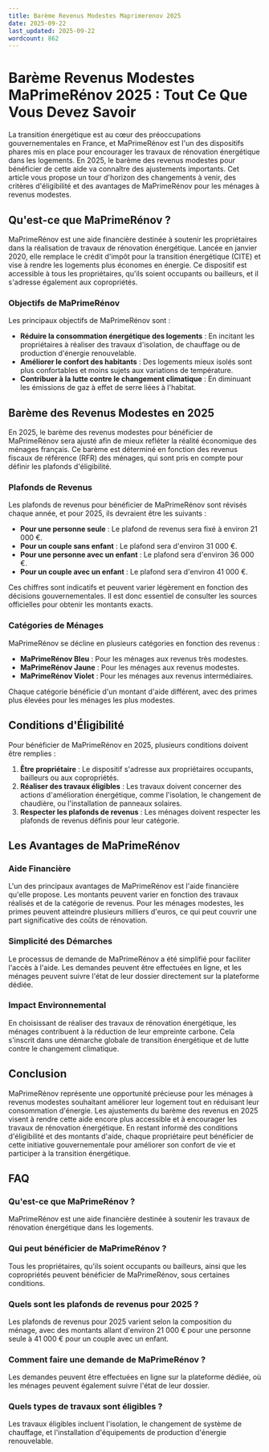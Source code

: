 ```yaml
---
title: Barème Revenus Modestes Maprimerenov 2025
date: 2025-09-22
last_updated: 2025-09-22
wordcount: 862
---
```


# Barème Revenus Modestes MaPrimeRénov 2025 : Tout Ce Que Vous Devez Savoir

La transition énergétique est au cœur des préoccupations gouvernementales en France, et MaPrimeRénov est l'un des dispositifs phares mis en place pour encourager les travaux de rénovation énergétique dans les logements. En 2025, le barème des revenus modestes pour bénéficier de cette aide va connaître des ajustements importants. Cet article vous propose un tour d'horizon des changements à venir, des critères d'éligibilité et des avantages de MaPrimeRénov pour les ménages à revenus modestes.

## Qu'est-ce que MaPrimeRénov ?

MaPrimeRénov est une aide financière destinée à soutenir les propriétaires dans la réalisation de travaux de rénovation énergétique. Lancée en janvier 2020, elle remplace le crédit d'impôt pour la transition énergétique (CITE) et vise à rendre les logements plus économes en énergie. Ce dispositif est accessible à tous les propriétaires, qu'ils soient occupants ou bailleurs, et il s'adresse également aux copropriétés.

### Objectifs de MaPrimeRénov

Les principaux objectifs de MaPrimeRénov sont :

- **Réduire la consommation énergétique des logements** : En incitant les propriétaires à réaliser des travaux d'isolation, de chauffage ou de production d'énergie renouvelable.
- **Améliorer le confort des habitants** : Des logements mieux isolés sont plus confortables et moins sujets aux variations de température.
- **Contribuer à la lutte contre le changement climatique** : En diminuant les émissions de gaz à effet de serre liées à l'habitat.

## Barème des Revenus Modestes en 2025

En 2025, le barème des revenus modestes pour bénéficier de MaPrimeRénov sera ajusté afin de mieux refléter la réalité économique des ménages français. Ce barème est déterminé en fonction des revenus fiscaux de référence (RFR) des ménages, qui sont pris en compte pour définir les plafonds d'éligibilité.

### Plafonds de Revenus

Les plafonds de revenus pour bénéficier de MaPrimeRénov sont révisés chaque année, et pour 2025, ils devraient être les suivants :

- **Pour une personne seule** : Le plafond de revenus sera fixé à environ 21 000 €.
- **Pour un couple sans enfant** : Le plafond sera d'environ 31 000 €.
- **Pour une personne avec un enfant** : Le plafond sera d'environ 36 000 €.
- **Pour un couple avec un enfant** : Le plafond sera d'environ 41 000 €.

Ces chiffres sont indicatifs et peuvent varier légèrement en fonction des décisions gouvernementales. Il est donc essentiel de consulter les sources officielles pour obtenir les montants exacts.

### Catégories de Ménages

MaPrimeRénov se décline en plusieurs catégories en fonction des revenus :

- **MaPrimeRénov Bleu** : Pour les ménages aux revenus très modestes.
- **MaPrimeRénov Jaune** : Pour les ménages aux revenus modestes.
- **MaPrimeRénov Violet** : Pour les ménages aux revenus intermédiaires.

Chaque catégorie bénéficie d'un montant d'aide différent, avec des primes plus élevées pour les ménages les plus modestes.

## Conditions d'Éligibilité

Pour bénéficier de MaPrimeRénov en 2025, plusieurs conditions doivent être remplies :

1. **Être propriétaire** : Le dispositif s'adresse aux propriétaires occupants, bailleurs ou aux copropriétés.
2. **Réaliser des travaux éligibles** : Les travaux doivent concerner des actions d'amélioration énergétique, comme l'isolation, le changement de chaudière, ou l'installation de panneaux solaires.
3. **Respecter les plafonds de revenus** : Les ménages doivent respecter les plafonds de revenus définis pour leur catégorie.

## Les Avantages de MaPrimeRénov

### Aide Financière

L'un des principaux avantages de MaPrimeRénov est l'aide financière qu'elle propose. Les montants peuvent varier en fonction des travaux réalisés et de la catégorie de revenus. Pour les ménages modestes, les primes peuvent atteindre plusieurs milliers d'euros, ce qui peut couvrir une part significative des coûts de rénovation.

### Simplicité des Démarches

Le processus de demande de MaPrimeRénov a été simplifié pour faciliter l'accès à l'aide. Les demandes peuvent être effectuées en ligne, et les ménages peuvent suivre l'état de leur dossier directement sur la plateforme dédiée.

### Impact Environnemental

En choisissant de réaliser des travaux de rénovation énergétique, les ménages contribuent à la réduction de leur empreinte carbone. Cela s'inscrit dans une démarche globale de transition énergétique et de lutte contre le changement climatique.

## Conclusion

MaPrimeRénov représente une opportunité précieuse pour les ménages à revenus modestes souhaitant améliorer leur logement tout en réduisant leur consommation d'énergie. Les ajustements du barème des revenus en 2025 visent à rendre cette aide encore plus accessible et à encourager les travaux de rénovation énergétique. En restant informé des conditions d'éligibilité et des montants d'aide, chaque propriétaire peut bénéficier de cette initiative gouvernementale pour améliorer son confort de vie et participer à la transition énergétique.

## FAQ

### Qu'est-ce que MaPrimeRénov ?

MaPrimeRénov est une aide financière destinée à soutenir les travaux de rénovation énergétique dans les logements.

### Qui peut bénéficier de MaPrimeRénov ?

Tous les propriétaires, qu'ils soient occupants ou bailleurs, ainsi que les copropriétés peuvent bénéficier de MaPrimeRénov, sous certaines conditions.

### Quels sont les plafonds de revenus pour 2025 ?

Les plafonds de revenus pour 2025 varient selon la composition du ménage, avec des montants allant d'environ 21 000 € pour une personne seule à 41 000 € pour un couple avec un enfant.

### Comment faire une demande de MaPrimeRénov ?

Les demandes peuvent être effectuées en ligne sur la plateforme dédiée, où les ménages peuvent également suivre l'état de leur dossier.

### Quels types de travaux sont éligibles ?

Les travaux éligibles incluent l'isolation, le changement de système de chauffage, et l'installation d'équipements de production d'énergie renouvelable.